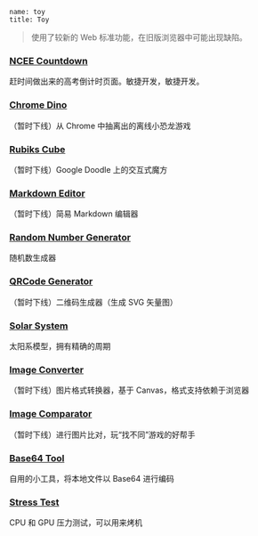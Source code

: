```
name: toy
title: Toy
```

> 使用了较新的 Web 标准功能，在旧版浏览器中可能出现缺陷。

### [NCEE Countdown](/toy/ncee-countdown/)

赶时间做出来的高考倒计时页面。敏捷开发，敏捷开发。

### [Chrome Dino](/toy/dino/)

（暂时下线）从 Chrome 中抽离出的离线小恐龙游戏

### [Rubiks Cube](/toy/rubikscube/)

（暂时下线）Google Doodle 上的交互式魔方

### [Markdown Editor](/toy/mdeditor/)

（暂时下线）简易 Markdown 编辑器

### [Random Number Generator](/toy/randnum/)

随机数生成器

### [QRCode Generator](/toy/qrcode/)

（暂时下线）二维码生成器（生成 SVG 矢量图）

### [Solar System](/toy/solarsystem/)

太阳系模型，拥有精确的周期

### [Image Converter](/toy/imgconverter/)

（暂时下线）图片格式转换器，基于 Canvas，格式支持依赖于浏览器

### [Image Comparator](/toy/imgcomparator/)

（暂时下线）进行图片比对，玩“找不同”游戏的好帮手

### [Base64 Tool](/toy/base64/)

自用的小工具，将本地文件以 Base64 进行编码

### [Stress Test](/toy/stresstest/)

CPU 和 GPU 压力测试，可以用来烤机
